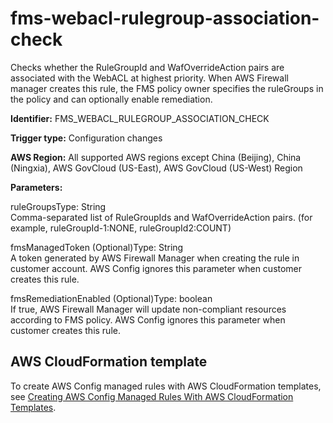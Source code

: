 # fms\-webacl\-rulegroup\-association\-check<a name="fms-webacl-rulegroup-association-check"></a>

Checks whether the RuleGroupId and WafOverrideAction pairs are associated with the WebACL at highest priority\. When AWS Firewall manager creates this rule, the FMS policy owner specifies the ruleGroups in the policy and can optionally enable remediation\. 

**Identifier:** FMS\_WEBACL\_RULEGROUP\_ASSOCIATION\_CHECK

**Trigger type:** Configuration changes

**AWS Region:** All supported AWS regions except China \(Beijing\), China \(Ningxia\), AWS GovCloud \(US\-East\), AWS GovCloud \(US\-West\) Region

**Parameters:**

ruleGroupsType: String  
Comma\-separated list of RuleGroupIds and WafOverrideAction pairs\. \(for example, ruleGroupId\-1:NONE, ruleGroupId2:COUNT\)

fmsManagedToken \(Optional\)Type: String  
A token generated by AWS Firewall Manager when creating the rule in customer account\. AWS Config ignores this parameter when customer creates this rule\.

fmsRemediationEnabled \(Optional\)Type: boolean  
If true, AWS Firewall Manager will update non\-compliant resources according to FMS policy\. AWS Config ignores this parameter when customer creates this rule\.

## AWS CloudFormation template<a name="w24aac11c29c17b7d191c15"></a>

To create AWS Config managed rules with AWS CloudFormation templates, see [Creating AWS Config Managed Rules With AWS CloudFormation Templates](aws-config-managed-rules-cloudformation-templates.md)\.